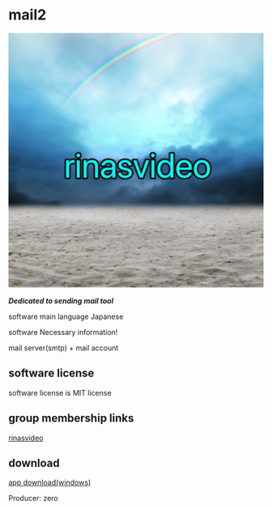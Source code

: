 # mail2

![](./5B2E17F1-268D-4D2A-BAF1-01484DE7E543.png)

***Dedicated to sending mail tool***

software main language Japanese 

software Necessary information!

mail server(smtp) + mail account

## software license

software license is MIT license

## group membership links
 
[rinasvideo](https://rinasvideo.web.fc2.com/)

## download

[app download(windows)](mail2.exe)

Producer: zero
